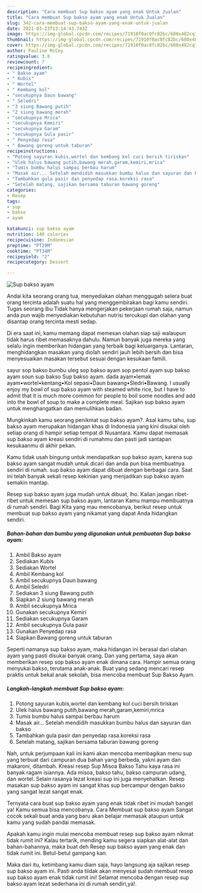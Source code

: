 ```yaml
---
description: "Cara membuat Sup bakso ayam yang enak Untuk Jualan"
title: "Cara membuat Sup bakso ayam yang enak Untuk Jualan"
slug: 342-cara-membuat-sup-bakso-ayam-yang-enak-untuk-jualan
date: 2021-03-23T13:14:43.743Z
image: https://img-global.cpcdn.com/recipes/71910f0ac0fc82bc/680x482cq70/sup-bakso-ayam-foto-resep-utama.jpg
thumbnail: https://img-global.cpcdn.com/recipes/71910f0ac0fc82bc/680x482cq70/sup-bakso-ayam-foto-resep-utama.jpg
cover: https://img-global.cpcdn.com/recipes/71910f0ac0fc82bc/680x482cq70/sup-bakso-ayam-foto-resep-utama.jpg
author: Pauline McCoy
ratingvalue: 3.8
reviewcount: 7
recipeingredient:
- " Bakso ayam"
- " Kubis"
- " Wortel"
- " Kembang kol"
- "secukupnya Daun bawang"
- " Seledri"
- "3 siung Bawang putih"
- "2 siung bawang merah"
- "secukupnya Mrica"
- "secukupnya Kemiri"
- "secukupnya Garam"
- "secukupnya Gula pasir"
- " Penyedap rasa"
- " Bawang goreng untuk taburan"
recipeinstructions:
- "Potong sayuran kubis,wortel dan kembang kol cuci bersih tiriskan"
- "Ulek halus bawang putih,bawang merah,garam,kemiri,mrica"
- "Tumis bumbu halus sampai berbau harum"
- "Masak air... Setelah mendidih masukkan bumbu halus dan sayuran dan bakso"
- "Tambahkan gula pasir dan penyedap rasa.koreksi rasa"
- "Setelah matang, sajikan bersama taburan bawang goreng"
categories:
- Resep
tags:
- sup
- bakso
- ayam

katakunci: sup bakso ayam 
nutrition: 140 calories
recipecuisine: Indonesian
preptime: "PT29M"
cooktime: "PT34M"
recipeyield: "2"
recipecategory: Dessert

---
```



![Sup bakso ayam](https://img-global.cpcdn.com/recipes/71910f0ac0fc82bc/680x482cq70/sup-bakso-ayam-foto-resep-utama.jpg)

Andai kita seorang orang tua, menyediakan olahan menggugah selera buat orang tercinta adalah suatu hal yang menggembirakan bagi kamu sendiri. Tugas seorang ibu Tidak hanya mengerjakan pekerjaan rumah saja, namun anda pun wajib menyediakan kebutuhan nutrisi tercukupi dan olahan yang disantap orang tercinta mesti sedap.

Di era  saat ini, kamu memang dapat memesan olahan siap saji walaupun tidak harus ribet memasaknya dahulu. Namun banyak juga mereka yang selalu ingin memberikan hidangan yang terbaik bagi keluarganya. Lantaran, menghidangkan masakan yang diolah sendiri jauh lebih bersih dan bisa menyesuaikan masakan tersebut sesuai dengan kesukaan famili. 

sayur sop bakso bumbu uleg sop bakso ayam sop pentol ayam sup bakso ayam soun sup bakso Sup bakso ayam. dada ayam•lemak ayam•wortel•kentang•Kol sepasi•Daun bawang•Sledri•Bawang. I usually enjoy my bowl of sup bakso ayam with steamed white rice, but I have to admit that it is much more common for people to boil some noodles and add into the bowl of soup to make a complete meal. Sajikan sup bakso ayam untuk menghangatkan dan memulihkan badan.

Mungkinkah kamu seorang penikmat sup bakso ayam?. Asal kamu tahu, sup bakso ayam merupakan hidangan khas di Indonesia yang kini disukai oleh setiap orang di hampir setiap tempat di Nusantara. Kamu dapat memasak sup bakso ayam kreasi sendiri di rumahmu dan pasti jadi santapan kesukaanmu di akhir pekan.

Kamu tidak usah bingung untuk mendapatkan sup bakso ayam, karena sup bakso ayam sangat mudah untuk dicari dan anda pun bisa membuatnya sendiri di rumah. sup bakso ayam dapat dibuat dengan berbagai cara. Saat ini telah banyak sekali resep kekinian yang menjadikan sup bakso ayam semakin mantap.

Resep sup bakso ayam juga mudah untuk dibuat, lho. Kalian jangan ribet-ribet untuk memesan sup bakso ayam, lantaran Kamu mampu membuatnya di rumah sendiri. Bagi Kita yang mau mencobanya, berikut resep untuk membuat sup bakso ayam yang nikamat yang dapat Anda hidangkan sendiri.

<!--inarticleads1-->

##### Bahan-bahan dan bumbu yang digunakan untuk pembuatan Sup bakso ayam:

1. Ambil  Bakso ayam
1. Sediakan  Kubis
1. Sediakan  Wortel
1. Ambil  Kembang kol
1. Ambil secukupnya Daun bawang
1. Ambil  Seledri
1. Sediakan 3 siung Bawang putih
1. Siapkan 2 siung bawang merah
1. Ambil secukupnya Mrica
1. Gunakan secukupnya Kemiri
1. Sediakan secukupnya Garam
1. Ambil secukupnya Gula pasir
1. Gunakan  Penyedap rasa
1. Siapkan  Bawang goreng untuk taburan


Seperti namanya sup bakso ayam, maka hidangan ini berasal dari olahan ayam yang pasti disukai banyak orang. Dan yang pertama, saya akan memberikan resep sop bakso ayam enak dimana cara. Hampir semua orang menyukai bakso, terutama anak-anak. Buat yang sedang mencari resep praktis untuk bekal anak sekolah, bisa mencoba membuat Sup Bakso Ayam. 

<!--inarticleads2-->

##### Langkah-langkah membuat Sup bakso ayam:

1. Potong sayuran kubis,wortel dan kembang kol cuci bersih tiriskan
1. Ulek halus bawang putih,bawang merah,garam,kemiri,mrica
1. Tumis bumbu halus sampai berbau harum
1. Masak air... Setelah mendidih masukkan bumbu halus dan sayuran dan bakso
1. Tambahkan gula pasir dan penyedap rasa.koreksi rasa
1. Setelah matang, sajikan bersama taburan bawang goreng


Nah, untuk perjumpaan kali ini kami akan mencoba membagikan menu sup yang terbuat dari campuran dua bahan yang berbeda, yakni ayam dan makaroni, ditambah. Kreasi resep Sup Misoa Bakso Tahu kaya rasa ini banyak ragam isiannya. Ada misoa, bakso tahu, bakso campuran udang, dan wortel. Selain rasanya lezat kreasi sup ini juga menyehatkan. Resep masakan sup bakso ayam ini sangat khas sup bercampur dengan bakso yang sangat lezat sangat enak. 

Ternyata cara buat sup bakso ayam yang enak tidak ribet ini mudah banget ya! Kamu semua bisa mencobanya. Cara Membuat sup bakso ayam Sangat cocok sekali buat anda yang baru akan belajar memasak ataupun untuk kamu yang sudah pandai memasak.

Apakah kamu ingin mulai mencoba membuat resep sup bakso ayam nikmat tidak rumit ini? Kalau tertarik, mending kamu segera siapkan alat-alat dan bahan-bahannya, maka buat deh Resep sup bakso ayam yang enak dan tidak rumit ini. Betul-betul gampang kan. 

Maka dari itu, ketimbang kamu diam saja, hayo langsung aja sajikan resep sup bakso ayam ini. Pasti anda tiidak akan menyesal sudah membuat resep sup bakso ayam enak tidak rumit ini! Selamat mencoba dengan resep sup bakso ayam lezat sederhana ini di rumah sendiri,ya!.

